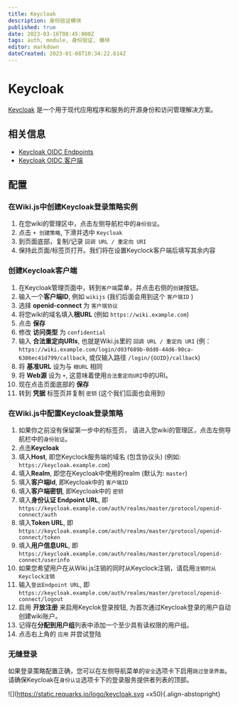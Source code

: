 ```yaml
---
title: Keycloak
description: 身份验证模块
published: true
date: 2023-03-16T08:45:000Z
tags: auth, module, 身份验证, 模块
editor: markdown
dateCreated: 2023-01-08T10:34:22.614Z
---
```


# Keycloak
[Keycloak](https://keycloak.org) 是一个用于现代应用程序和服务的开源身份和访问管理解决方案。

## 相关信息
- [Keycloak OIDC Endpoints](https://www.keycloak.org/docs/latest/server_admin/#keycloak-server-oidc-uri-endpoints)
- [Keycloak OIDC 客户端](https://www.keycloak.org/docs/latest/server_admin/#_clients)

## 配置
### 在Wiki.js中创建Keycloak登录策略实例
1. 在您wiki的管理区中，点击左侧导航栏中的`身份验证`。
2. 点击 `+ 创建策略`, 下滑并选中 `Keycloak`
3. 到页面底部，复制/记录 `回调 URL / 重定向 URI`
4. 保持此页面/标签页打开。我们将在设置Keyclock客户端后填写其余内容

### 创建Keycloak客户端
1. 在Keycloak管理页面中，转到`客户端`菜单，并点击右侧的`创建`按钮。
2. 输入一个**客户端ID**, 例如 `wikijs` (我们后面会用到这个 `客户端ID` )
3. 选择 **openid-connect** 为 `客户端协议`
4. 将您wiki的域名填入**根URL** (例如 `https://wiki.example.com`)
5. 点击 **保存**
6. 修改 **访问类型** 为 `confidential`
7. 输入 **合法重定向URIs**, 也就是Wiki.js里的 `回调 URL / 重定向 URI` (例： `https://wiki.example.com/login/d03f689b-0dd0-44d6-90ca-6386ec41d799/callback`, 或仅输入路径 `/login/{GUID}/callback`)
8. 将 **基准URL** 设为与 `根URL` 相同
9. 将 **Web源** 设为 `+`, 这意味着使用`合法重定向URI`中的URI。
10. 现在点击页面底部的 **保存**
11. 转到 **凭据** 标签页并复制 `密钥` (这个我们后面也会用到)

### 在Wiki.js中配置Keycloak登录策略
1. 如果你之前没有保留第一步中的标签页， 请进入您wiki的管理区，点击左侧导航栏中的`身份验证`。
2. 点击**Keycloak**
3. 填入**Host**, 即您Keyclock服务端的域名 (包含协议头) (例如: `https://keycloak.example.com`)
4. 填入**Realm**, 即您在Keycloak中使用的realm (默认为: `master`)
5. 填入**客户端Id**, 即Keycloak中的 `客户端ID`
6. 填入**客户端密钥**, 即Keycloak中的 `密钥`
7. 填入**身份认证 Endpoint URL**, 即 `https://keycloak.example.com/auth/realms/master/protocol/openid-connect/auth`
8. 填入**Token URL**, 即 `https://keycloak.example.com/auth/realms/master/protocol/openid-connect/token`
9. 填入**用户信息URL**, 即 `https://keycloak.example.com/auth/realms/master/protocol/openid-connect/userinfo`
10. 如果您希望用户在从Wiki.js注销的同时从Keyclock注销，请启用`注销时从Keyclock注销`
11. 输入`登出Endpoint URL`, 即 `https://keycloak.example.com/auth/realms/master/protocol/openid-connect/logout`
12. 启用 **开放注册** 来启用Keyclok登录按钮, 为首次通过Keycloak登录的用户自动创建wiki账户。 
13. 记得在**分配到用户组**列表中添加一个至少具有读权限的用户组。
14. 点击右上角的 `应用` 并尝试登陆

### 无缝登录
如果登录策略配置正确，您可以在左侧导航菜单的`安全`选项卡下启用`跳过登录界面`。
请确保Keycloak在`身份认证`选项卡下的登录服务提供者列表的顶部。

![](https://static.requarks.io/logo/keycloak.svg =x50){.align-abstopright}